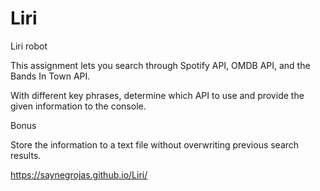 # Liri
Liri robot 

This assignment lets you search through Spotify API, OMDB API, and the Bands In Town API.

With different key phrases, determine which API to use and provide the given information to the console. 


Bonus

Store the information to a text file without overwriting previous search results.

https://saynegrojas.github.io/Liri/
